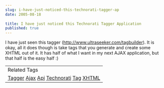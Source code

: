```yaml
---
slug: i-have-just-noticed-this-technorati-tagger-ap
date: 2005-08-18
 
title: I have just noticed this Technorati Tagger Application
published: true
---
```

I have just seen this tagger (<a href="http://www.ultraseeker.com/tagbuilder">http://www.ultraseeker.com/tagbuilder</a>). It is okay, all it does though is take tags that you generate and create some XHTML out of it. It has half of what I want in my next AJAX application, but that half is the easy half :)<p /><table class="TechnoratiHead TagHeader">
<tr><td>Related Tags</td></tr>
<tr class="Technorati"><td>
<a href="https://paul.kinlan.me/tags/Tagger" class="Tag" rel="tag">Tagger</a> <a href="https://paul.kinlan.me/tags/Ajax" class="Tag" rel="tag">Ajax</a> <a href="https://paul.kinlan.me/tags/Api" class="Tag" rel="tag">Api</a> <a href="https://paul.kinlan.me/tags/Technorati" class="Tag" rel="tag">Technorati</a> <a href="https://paul.kinlan.me/tags/Tag" class="Tag" rel="tag">Tag</a> <a href="https://paul.kinlan.me/tags/XHTML" class="Tag" rel="tag">XHTML</a>
</td></tr>
</table><div class="blogger-post-footer"><img class="posterous_download_image" src="https://blogger.googleusercontent.com/tracker/8109338-112440387206321312?l=www.kinlan.co.uk%2Findex.html" height="1" alt="" width="1" /></div>


